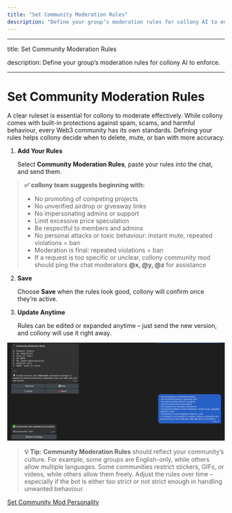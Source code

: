 ```yaml
---
title: "Set Community Moderation Rules"
description: "Define your group’s moderation rules for collony AI to enforce."
---
```


---

title: Set Community Moderation Rules

description: Define your group’s moderation rules for collony AI to enforce.

---

# Set Community Moderation Rules

A clear ruleset is essential for collony to moderate effectively. While collony comes with built-in protections against spam, scams, and harmful behaviour, every Web3 community has its own standards. Defining your rules helps collony decide when to delete, mute, or ban with more accuracy.

1. **Add Your Rules**

   Select **Community Moderation Rules**, paste your rules into the chat, and send them.

> **✅ collony team suggests beginning with:**
>
> - No promoting of competing projects
> - No unverified airdrop or giveaway links
> - No impersonating admins or support
> - Limit excessive price speculation
> - Be respectful to members and admins
> - No personal attacks or toxic behaviour: instant mute, repeated violations = ban
> - Moderation is final: repeated violations = ban
> - If a request is too specific or unclear, collony community mod should ping the chat moderators **@x, @y, @z** for assistance

2. **Save**

   Choose **Save** when the rules look good, collony will confirm once they’re active.
3. **Update Anytime**

   Rules can be edited or expanded anytime – just send the new version, and collony will use it right away.

![Screenshot 2025 08 28 At 14 49 19 Pn](/public/Screenshot_2025-08-28_at_14.49.19.png)

> **💡 Tip:** **Community Moderation Rules** should reflect your community’s culture. For example, some groups are English-only, while others allow multiple languages. Some communities restrict stickers, GIFs, or videos, while others allow them freely. Adjust the rules over time – especially if the bot is either too strict or not strict enough in handling unwanted behaviour.

[Set Community Mod Personality](set-community-mod-personality.md)